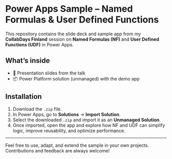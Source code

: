 # Power Apps Sample – Named Formulas & User Defined Functions  

This repository contains the slide deck and sample app from my **CollabDays Finland** session on **Named Formulas (NF)** and **User Defined Functions (UDF)** in Power Apps.  

## What’s inside
- 📑 Presentation slides from the talk  
- 📦 Power Platform solution (unmanaged) with the demo app  

## Installation
1. Download the `.zip` file.  
2. In Power Apps, go to **Solutions** → **Import Solution**.  
3. Select the downloaded `.zip` and import it as an **Unmanaged Solution**.  
4. Once imported, open the app and explore how NF and UDF can simplify logic, improve reusability, and optimize performance.  

---

Feel free to use, adapt, and extend the sample in your own projects. Contributions and feedback are always welcome!  
